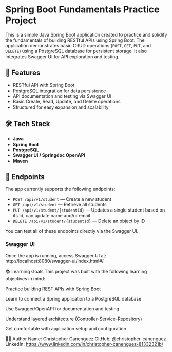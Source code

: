 # Spring Boot Fundamentals Practice Project

This is a simple Java Spring Boot application created to practice and solidify the fundamentals of building RESTful APIs using Spring Boot.
The application demonstrates basic CRUD operations (`POST`, `GET`, `PUT`, and `DELETE`) using a PostgreSQL database for persistent storage. 
It also integrates Swagger UI for API exploration and testing.

## 🚀 Features

- RESTful API with Spring Boot
- PostgreSQL integration for data persistence
- API documentation and testing via Swagger UI
- Basic Create, Read, Update, and Delete operations
- Structured for easy expansion and scalability

## 🛠️ Tech Stack

- **Java**
- **Spring Boot**
- **PostgreSQL**
- **Swagger UI / Springdoc OpenAPI**
- **Maven**

## 🧪 Endpoints

The app currently supports the following endpoints:

- `POST /api/v1/student` — Create a new student
- `GET /api/v1/student` — Retrieve all students
- `PUT /api/v1/student/{studentId}` — Updates a single student based on its Id, can update name and/or email
- `DELETE /api/v1/student/{studentId}` — Delete an object by ID

You can test all of these endpoints directly via the Swagger UI.

### Swagger UI

Once the app is running, access Swagger UI at: http://localhost:8080/swagger-ui/index.html#/

📚 Learning Goals
This project was built with the following learning objectives in mind:

Practice building REST APIs with Spring Boot

Learn to connect a Spring application to a PostgreSQL database

Use Swagger/OpenAPI for documentation and testing

Understand layered architecture (Controller-Service-Repository)

Get comfortable with application setup and configuration

🧑‍💻 Author
Name: Christopher Canenguez
GitHub: @christopher-canenguez
LinkedIn: https://www.linkedin.com/in/christopher-canenguez-81332321b/
